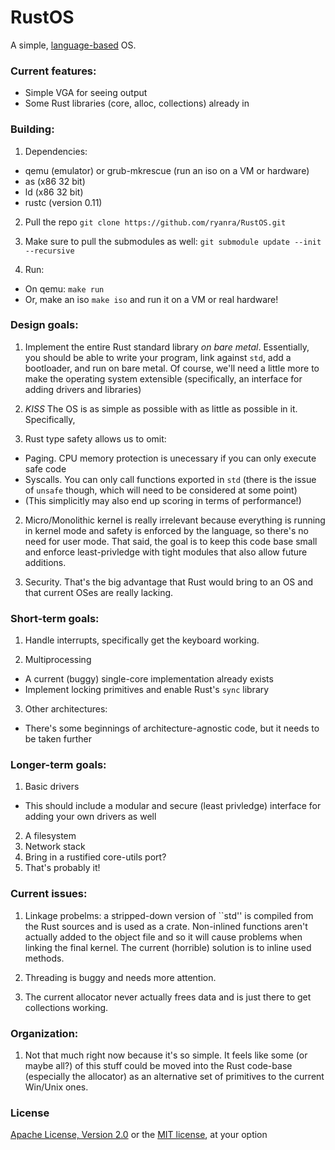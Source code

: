 RustOS
=====

A simple, [language-based](https://en.wikipedia.org/wiki/Language-based_system) OS.


### Current features:
  * Simple VGA for seeing output
  * Some Rust libraries (core, alloc, collections) already in

### Building:
1. Dependencies:
  * qemu (emulator) or grub-mkrescue (run an iso on a VM or hardware)
  * as (x86 32 bit)
  * ld (x86 32 bit)
  * rustc (version 0.11)

2. Pull the repo `git clone https://github.com/ryanra/RustOS.git`

3. Make sure to pull the submodules as well: `git submodule update --init --recursive`

4. Run:
  * On qemu: `make run`
  * Or, make an iso `make iso` and run it on a VM or real hardware!

### Design goals:
1. Implement the entire Rust standard library *on bare metal*. Essentially, 
you should be able to write your program, link against `std`, add a bootloader, and run
on bare metal. Of course, we'll need a little more to make the operating system extensible (specifically,
an interface for adding drivers and libraries)

2. *KISS* The OS is as simple as possible with as little as possible in it. Specifically, 
  1. Rust type safety allows us to omit:
  * Paging. CPU memory protection is unecessary if you can only execute safe code
  * Syscalls. You can only call functions exported in `std` (there is the issue of `unsafe` though, which
will need to be considered at some point)
  * (This simplicitly may also end up scoring in terms of performance!)

  2. Micro/Monolithic kernel is really irrelevant because everything is running in kernel mode and safety
  is enforced by the language, so there's no need for user mode. That said, the goal is to keep this code 
  base small and enforce least-privledge with tight modules that also allow future additions.

3. Security. That's the big advantage that Rust would bring to an OS and that current OSes are really
lacking.
  
### Short-term goals:
1. Handle interrupts, specifically get the keyboard working.

2. Multiprocessing
  * A current (buggy) single-core implementation already exists
  * Implement locking primitives and enable Rust's `sync` library

3. Other architectures:
  * There's some beginnings of architecture-agnostic code, but it needs to be taken further

### Longer-term goals:

1. Basic drivers
  * This should include a modular and secure (least privledge) interface for adding your own drivers as well
2. A filesystem
3. Network stack
4. Bring in a rustified core-utils port?
5. That's probably it!

### Current issues:
1. Linkage probelms: a stripped-down version of ``std'' is compiled from the Rust sources and is used as a crate. 
Non-inlined functions aren't actually added to the object file and so it will cause problems when linking the final
kernel. The current (horrible) solution is to inline used methods.

2. Threading is buggy and needs more attention.

3. The current allocator never actually frees data and is just there to get collections working.

### Organization:
1. Not that much right now because it's so simple. It feels like some (or maybe all?) of this stuff could be moved 
into the Rust code-base (especially the allocator) as an alternative set of primitives to the current Win/Unix ones.

### License
[Apache License, Version 2.0](https://www.apache.org/licenses/LICENSE-2.0) or the [MIT license](http://opensource.org/licenses/MIT), at your option
